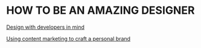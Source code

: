 # HOW TO BE AN AMAZING DESIGNER

[Design with developers in mind](http://blog.invisionapp.com/design-with-developers-in-mind/)

[Using content marketing to craft a personal brand](http://blog.invisionapp.com/content-marketing-personal-brand/)
